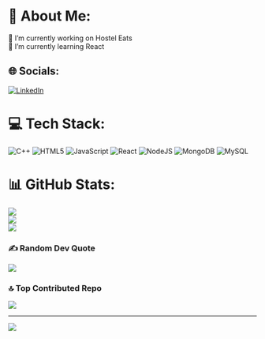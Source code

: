 # 💫 About Me:
🔭 I’m currently working on Hostel Eats<br>🌱 I’m currently learning React 

## 🌐 Socials:
[![LinkedIn](https://img.shields.io/badge/LinkedIn-%230077B5.svg?logo=linkedin&logoColor=white)](https://linkedin.com/in/devanshsharma4520) 

# 💻 Tech Stack:
![C++](https://img.shields.io/badge/c++-%2300599C.svg?style=for-the-badge&logo=c%2B%2B&logoColor=white) ![HTML5](https://img.shields.io/badge/html5-%23E34F26.svg?style=for-the-badge&logo=html5&logoColor=white) ![JavaScript](https://img.shields.io/badge/javascript-%23323330.svg?style=for-the-badge&logo=javascript&logoColor=%23F7DF1E) ![React](https://img.shields.io/badge/react-%2320232a.svg?style=for-the-badge&logo=react&logoColor=%2361DAFB) ![NodeJS](https://img.shields.io/badge/node.js-6DA55F?style=for-the-badge&logo=node.js&logoColor=white) ![MongoDB](https://img.shields.io/badge/MongoDB-%234ea94b.svg?style=for-the-badge&logo=mongodb&logoColor=white) ![MySQL](https://img.shields.io/badge/mysql-4479A1.svg?style=for-the-badge&logo=mysql&logoColor=white)

# 📊 GitHub Stats:
![](https://github-readme-stats.vercel.app/api?username=DevanshSharmaCodes&theme=gotham&hide_border=false&include_all_commits=false&count_private=false)<br/>
![](https://github-readme-streak-stats.herokuapp.com/?user=DevanshSharmaCodes&theme=gotham&hide_border=false)<br/>
![](https://github-readme-stats.vercel.app/api/top-langs/?username=DevanshSharmaCodes&theme=gotham&hide_border=false&include_all_commits=false&count_private=false&layout=compact)

### ✍️ Random Dev Quote
![](https://quotes-github-readme.vercel.app/api?type=horizontal&theme=radical)

### 🔝 Top Contributed Repo
![](https://github-contributor-stats.vercel.app/api?username=DevanshSharmaCodes&limit=5&theme=dark&combine_all_yearly_contributions=true)


---
[![](https://visitcount.itsvg.in/api?id=DevanshSharmaCodes&icon=0&color=0)](https://visitcount.itsvg.in)
